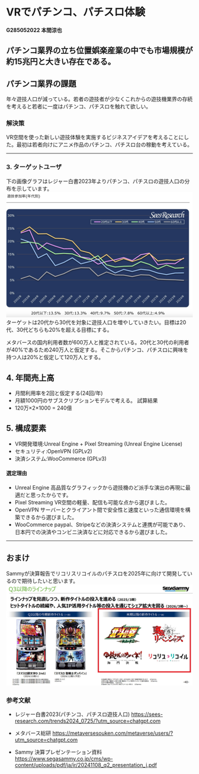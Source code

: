 # VRでパチンコ、パチスロ体験

#### G285052022 本間涼也
## パチンコ業界の立ち位置娯楽産業の中でも市場規模が約15兆円と大きい存在である。
## パチンコ業界の課題
 年々遊技人口が減っている。若者の遊技者が少なくこれからの遊技機業界の存続を考えると若者に一度はパチンコ、パチスロを触れて欲しい。
### 解決策
 VR空間を使った新しい遊技体験を実施するビジネスアイデアを考えることにした。最初は若者向けにアニメ作品のパチンコ、パチスロ台の稼動を考えている。
***
### 3. ターゲットユーザ
下の画像グラフはレジャー白書2023年よりパチンコ、パチスロの遊技人口の分布を示しています。
![alt text](image.png)
ターゲットは20代から30代を対象に遊技人口を増やしていきたい。目標は20代、30代どちらも20%を超える目標にする。

メタバースの国内利用者数が600万人と推定されている。20代と30代の利用者が40%であるため240万人と仮定する。そこからパチンコ、パチスロに興味を持つ人は20%と仮定して120万人とする。
## 4. 年間売上高
- 月間利用率を2回と仮定する(24回/年)
- 月額1000円のサブスクリプションモデルで考える。
 試算結果
- 120万×2×1000 = 240億 
## 5. 構成要素
- VR開発環境:Unreal Engine + Pixel Streaming (Unreal Engine License)
- セキュリティ:OpenVPN (GPLv2)
- 決済システム:WooCommerce (GPLv3)

#### 選定理由
- Unreal Engine 高品質なグラフィックから遊技機のど派手な演出の再現に最適だと思ったからです。
- Pixel Streaming VR空間の軽量、配信も可能な点から選びました。
- OpenVPN サーバーとクライアント間で安全性と速度といった通信環境を構築できるから選びました。
- WooCommerce paypal、Stripeなどの決済システムと連携が可能であり、日本円での決済やコンビニ決済などに対応できるから選びました。
***
## おまけ
Sammyが決算報告でリコリスリコイルのパチスロを2025年に向けて開発しているので期待したいと思います。
![alt text](Gb39C87bwAcaJvF.jpg-large.jpeg)

### 参考文献
- レジャー白書2023(パチンコ、パチスロ遊技人口)
https://sees-research.com/trends2024_0725/?utm_source=chatgpt.com

- メタバース総研
https://metaversesouken.com/metaverse/users/?utm_source=chatgpt.com

- Sammy 決算プレゼンテーション資料
https://www.segasammy.co.jp/cms/wp-content/uploads/pdf/ja/ir/20241108_q2_presentation_j.pdf